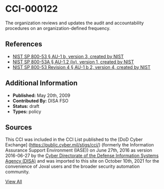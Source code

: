 # CCI-000122

The organization reviews and updates the audit and accountability procedures on an organization-defined frequency.

## References ##

* [NIST SP 800-53 § AU-1 b, version 3, created by NIST](http://csrc.nist.gov/publications/PubsSPs.html)
* [NIST SP 800-53A § AU-1.2 (iv), version 1, created by NIST](http://csrc.nist.gov/publications/PubsSPs.html)
* [NIST SP 800-53 Revision 4 § AU-1 b 2, version 4, created by NIST](http://csrc.nist.gov/publications/PubsSPs.html)


## Additional Information ##

* **Published:** May 20th, 2009
* **Contributed By:** DISA FSO
* **Status:** draft
* **Types:** policy

## Sources ##

This CCI was included in the CCI List published to the [DoD Cyber Exchange]
(https://public.cyber.mil/stigs/cci/) (formerly the Information Assurance Support Environment
(IASE)) on June 27th, 2016 as version 2016-06-27 by the [Cyber Directorate of the Defense 
Information Systems Agency (DISA)](https://public.cyber.mil/about-cyber/) and was imported to 
this site on October 10th, 2021 for the convenience of Joval users and the broader security automation community.

[View All](../README.md)
